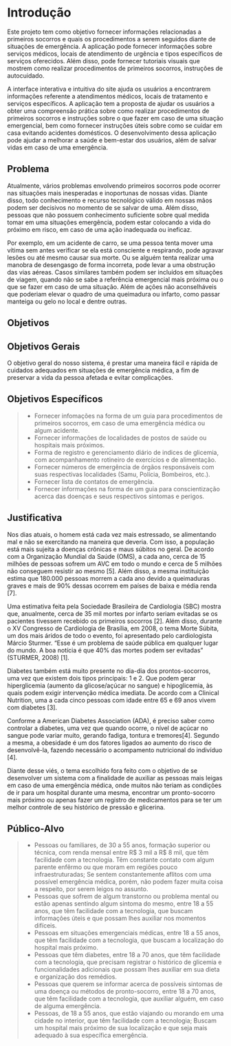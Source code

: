 # Introdução

Este projeto tem como objetivo fornecer informações relacionadas a primeiros socorros e quais os procedimentos a serem seguidos diante de situações de emergência. A aplicação pode fornecer informações sobre serviços médicos, locais de atendimento de urgência e tipos específicos de serviços oferecidos. Além disso, pode fornecer tutoriais visuais que mostrem como realizar procedimentos de primeiros socorros, instruções de autocuidado.

A interface interativa e intuitiva do site ajuda os usuários a encontrarem informações referente a atendimentos médicos, locais de tratamento e serviços específicos. A aplicação tem a proposta de ajudar os usuários a obter uma compreensão prática sobre como realizar procedimentos de primeiros socorros e instruções sobre o que fazer em caso de uma situação emergencial, bem como fornecer instruções úteis sobre como se cuidar em casa evitando acidentes domésticos. O desenvolvimento dessa aplicação pode ajudar a melhorar a saúde e bem-estar dos usuários, além de salvar vidas em caso de uma emergência.

## Problema

Atualmente, vários problemas envolvendo primeiros socorros pode ocorrer nas situações mais inesperadas e inoportunas de nossas vidas. Diante disso, todo conhecimento e recurso tecnológico válido em nossas mãos podem ser decisivos no momento de se salvar de uma. Além disso, pessoas que não possuem conhecimento suficiente sobre qual medida tomar em uma situações emergência, podem estar colocando a vida do próximo em risco, em caso de uma ação inadequada ou ineficaz.

Por exemplo, em um acidente de carro, se uma pessoa tenta mover uma vítima sem antes verificar se ela está consciente e respirando, pode agravar lesões ou até mesmo causar sua morte. Ou se alguém tenta realizar uma manobra de desengasgo de forma incorreta, pode levar a uma obstrução das vias aéreas. Casos similares também podem ser incluídos em situações de viagem, quando não se sabe a referência emergencial mais próxima ou o que se fazer em caso de uma situação. Além de ações não aconselháveis que poderiam elevar o quadro de uma queimadura ou infarto, como passar manteiga ou gelo no local e dentre outras.

## Objetivos

## Objetivos Gerais

O objetivo geral do nosso sistema, é prestar uma maneira fácil e rápida de cuidados adequados em situações de emergência médica, a fim de preservar a vida da pessoa afetada e evitar complicações. 

## Objetivos Específicos

> - Fornecer infomações na forma de um guia para procedimentos de primeiros socorros, em caso de uma emergência médica ou algum acidente.
> - Fornecer informações de localidades de postos de saúde ou hospitais mais próximos.
> - Forma de registro e gerenciamento diário de indices de glicemia, com acompanhamento rotineiro de exercícios e de alimentação.
> - Fornecer números de emergência de órgãos responsáveis com suas respectivas localidades (Samu, Polícia, Bombeiros, etc.).
> - Fornecer lista de contatos de emergência.
> - Fornecer informações na forma de um guia para conscientização acerca das doenças e seus respectivos sintomas e perigos.

## Justificativa

Nos dias atuais, o homem está cada vez mais estressado, se alimentando mal e não se exercitando na maneira que deveria. Com isso, a população está mais sujeita a doenças crônicas e maus súbitos no geral. De acordo com a Organização Mundial da Saúde (OMS), a cada ano, cerca de 15 milhões de pessoas sofrem um AVC em todo o mundo e cerca de 5 milhões não conseguem resistir ao mesmo [5]. Além disso, a mesma instituição estima que 180.000 pessoas morrem a cada ano devido a queimaduras graves e mais de 90% dessas ocorrem em países de baixa e média renda [7].

Uma estimativa feita pela Sociedade Brasileira de Cardiologia (SBC) mostra que, anualmente, cerca de 35 mil mortes por infarto seriam evitadas se os pacientes tivessem recebido os primeiros socorros [2]. Além disso, durante o XV Congresso de Cardiologia de Brasília, em 2008, o tema Morte Súbita, um dos mais áridos de todo o evento, foi apresentado pelo cardiologista Márcio Sturmer. “Esse é um problema de saúde pública em qualquer lugar do mundo. A boa notícia é que 40% das mortes podem ser evitadas” (STURMER, 2008) [1].

Diabetes também está muito presente no dia-dia dos prontos-socorros, uma vez que existem dois tipos principais: 1 e 2. Que podem gerar hiperglicemia (aumento da glicose/açúcar no sangue) e hipoglicemia, às quais podem exigir intervenção médica imediata. De acordo com a Clinical Nutrition, uma a cada cinco pessoas com idade entre 65 e 69 anos vivem com diabetes [3].

Conforme a American Diabetes Association (ADA), é preciso saber como controlar a diabetes, uma vez que quando ocorre, o nível de açúcar no sangue pode variar muito, gerando fadiga, tontura e tremores[4]. Segundo a mesma, a obesidade é um dos fatores ligados ao aumento do risco de desenvolvê-la, fazendo necessário o acompamento nutricional do indivíduo [4].

Diante desse viés, o tema escolhido fora feito com o objetivo de se desenvolver um sistema com a finalidade de auxiliar as pessoas mais leigas em caso de uma emergência médica, onde muitos não teriam as condições de ir para um hospital durante uma mesma, encontrar um pronto-socorro mais próximo ou apenas fazer um registro de medicamentos para se ter um melhor controle de seu histórico de pressão e glicerina.



## Público-Alvo

> - Pessoas ou familiares, de 30 a 55 anos, formação superior ou técnica, com renda mensal entre R$ 3 mil a R$ 8 mil, que têm facilidade com a tecnologia. Têm constante contato com algum parente enfêrmo ou que moram em regiões pouco infraestruturadas; Se sentem constantemente aflitos com uma possível emergência médica, porém, não podem fazer muita coisa a respeito, por serem leigos no assunto.
> - Pessoas que sofrem de algum transtorno ou problema mental ou estão apenas sentindo algum sintoma do mesmo, entre 18 a 55 anos, que têm facilidade com a tecnologia, que buscam informações úteis e que possam lhes auxiliar nos momentos difíceis. 
> - Pessoas em situações emergenciais médicas, entre 18 a 55 anos, que têm facilidade com a tecnologia, que buscam a localização do hospital mais próximo. 
> - Pessoas que têm diabetes, entre 18 a 70 anos, que têm facilidade com a tecnologia, que precisam registrar o histórico de glicemia e funcionalidades adicionais que possam lhes auxiliar em sua dieta e organização dos remédios.
> - Pessoas que querem se informar acerca de possíveis sintomas de uma doença ou métodos de pronto-socorro, entre 18 a 70 anos, que têm facilidade com a tecnologia, que auxiliar alguém, em caso de alguma emergência.
> - Pessoas, de 18 a 55 anos, que estão viajando ou morando em uma cidade no interior,  que têm facilidade com a tecnologia; Buscam um hospital mais próximo de sua localização e que seja mais adequado à sua específica emergência.
 
